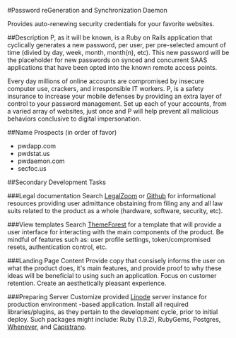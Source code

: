#Password reGeneration and Synchronization Daemon

Provides auto-renewing security credentials for your favorite websites.

##Description
P, as it will be known, is a Ruby on Rails application that cyclically generates a new password, per user, per pre-selected amount of time (divied by day, week, month, month(n), etc). This new password will be the placeholder for new passwords on synced and concurrent SAAS applications that have been opted into the known remote access points.

Every day millions of online accounts are compromised by insecure computer use, crackers, and irresponsible IT workers. P, is a safety insurance to increase your mobile defenses by providing an extra layer of control to your password management. Set up each of your accounts, from a varied array of websites, just once and P will help prevent all malicious behaviors conclusive to digital impersonation.

##Name Prospects (in order of favor)
* pwdapp.com
* pwdstat.us
* pwdaemon.com
* secfoc.us

##Secondary Development Tasks

###Legal documentation
Search [LegalZoom](http://legalzoom.com) or [Github](https://github.com/search?q=privacy+policy&type=Repositories) for informational resources providing user admittance obstaining from filing any and all law suits related to the product as a whole (hardware, software, security, etc).

###View templates
Search [ThemeForest](http://themeforest.net/category/site-templates/admin-templates?utf8=%E2%9C%93&sort_by=average_rating&categories=site-templates%2Fadmin-templates) for a template that will provide a user interface for interacting with the main components of the product. Be mindful of features such as: user profile settings, token/compromised resets, authentication control, etc.

###Landing Page Content
Provide copy that consisely informs the user on what the product does, it's main features, and provide proof to why these ideas will be beneficial to using such an application. Focus on customer retention. Create an aesthetically pleasant experience.

###Preparing Server
Customize provided [Linode](http://library.linode.com/) server instance for production environment -based application. Install all required libraries/plugins, as they pertain to the development cycle, prior to initial deploy. Such packages might include: Ruby (1.9.2), RubyGems, Postgres, [Whenever](https://github.com/javan/whenever), and [Capistrano](https://github.com/capistrano/capistrano).
